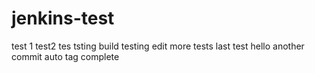# jenkins-test
test 1
test2
tes
tsting
build testing
edit
more tests
last test
hello
another commit
auto tag complete
